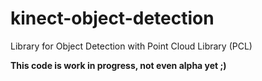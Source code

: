 kinect-object-detection
=======================

Library for Object Detection with Point Cloud Library (PCL)

**This code is work in progress, not even alpha yet ;)**
